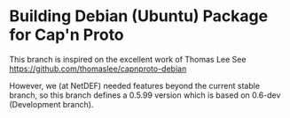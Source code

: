 # Building Debian (Ubuntu) Package for Cap'n Proto

This branch is inspired on the excellent work of Thomas Lee
See https://github.com/thomaslee/capnproto-debian

However, we (at NetDEF) needed features beyond the current stable
branch, so this branch defines a 0.5.99 version which is based
on 0.6-dev (Development branch).

